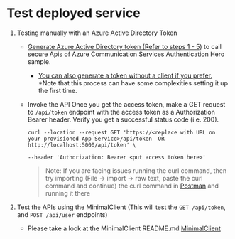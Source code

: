 # Test deployed service

1. Testing manually with an Azure Active Directory Token

    - [Generate Azure Active Directory token (Refer to steps 1 - 5)](../../MinimalClient/README.md) to call secure Apis of Azure Communication Services Authentication Hero sample.

        - [You can also generate a token without a client if you prefer.](../test-tools/generate-aad-token-manually.md) *Note that this process can have some complexities setting it up the first time.

    - Invoke the API
    Once you get the access token, make a GET request to `/api/token` endpoint with the access token as a Authorization Bearer header. Verify you get a successful status code (i.e. 200).

        ```shell
        curl --location --request GET 'https://<replace with URL on your provisioned App Service>/api/token  OR http://localhost:5000/api/token' \

        --header 'Authorization: Bearer <put access token here>'
        ```
        > Note: If you are facing issues running the curl command, then try importing (File -> import -> raw text, paste the curl command and continue) the curl command in [Postman](https://www.postman.com/downloads/) and running it there

2. Test the APIs using the MinimalClient (This will test the `GET /api/token`, and `POST /api/user` endpoints)
    -  Please take a look at the MinimalClient README.md [MinimalClient](../../MinimalClient/README.md)